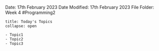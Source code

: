 Date: 17th February 2023
Date Modified: 17th February 2023
File Folder: Week 4
#Programming2 

```ad-abstract
title: Today's Topics
collapse: open

- Topic1
- Topic2
- Topic3

```


